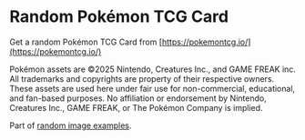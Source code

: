 # Random Pokémon TCG Card

Get a random Pokémon TCG Card from [https://pokemontcg.io/](https://pokemontcg.io/)

Pokémon assets are ©2025 Nintendo, Creatures Inc., and GAME FREAK inc.
All trademarks and copyrights are property of their respective owners.
These assets are used here under fair use for non-commercial, educational, and fan-based purposes.
No affiliation or endorsement by Nintendo, Creatures Inc., GAME FREAK, or The Pokémon Company is implied.

Part of [random image examples](https://ebola16.github.io/random-image-examples/).
